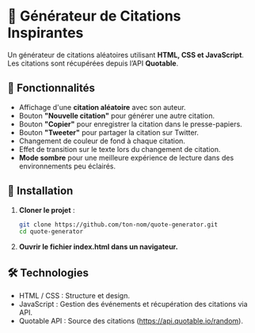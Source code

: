 # 📜 Générateur de Citations Inspirantes

Un générateur de citations aléatoires utilisant **HTML, CSS et JavaScript**.  
Les citations sont récupérées depuis l’API **Quotable**.

## 🚀 Fonctionnalités

- Affichage d'une **citation aléatoire** avec son auteur.
- Bouton **"Nouvelle citation"** pour générer une autre citation.
- Bouton **"Copier"** pour enregistrer la citation dans le presse-papiers.
- Bouton **"Tweeter"** pour partager la citation sur Twitter.
- Changement de couleur de fond à chaque citation.
- Effet de transition sur le texte lors du changement de citation.
- **Mode sombre** pour une meilleure expérience de lecture dans des environnements peu éclairés.

## 🔧 Installation

1. **Cloner le projet** :

   ```sh
   git clone https://github.com/ton-nom/quote-generator.git
   cd quote-generator

2. **Ouvrir le fichier index.html dans un navigateur.**  

## 🛠 Technologies

- HTML / CSS : Structure et design.
- JavaScript : Gestion des événements et récupération des citations via API.
- Quotable API : Source des citations (<https://api.quotable.io/random>).
